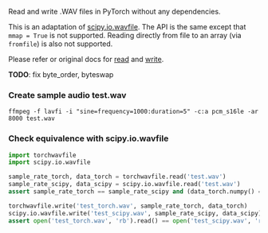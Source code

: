 Read and write .WAV files in PyTorch without any dependencies.

This is an adaptation of [scipy.io.wavfile](https://github.com/scipy/scipy/blob/dc0bb8b/scipy/io/wavfile.py). The API is the same except that `mmap = True` is not supported. Reading directly from file to an array (via `fromfile`) is also not supported.

Please refer or original docs for [read](https://docs.scipy.org/doc/scipy/reference/generated/scipy.io.wavfile.read.html) and [write](https://docs.scipy.org/doc/scipy/reference/generated/scipy.io.wavfile.write.html).

**TODO**: fix byte_order, byteswap


### Create sample audio test.wav
```shell
ffmpeg -f lavfi -i "sine=frequency=1000:duration=5" -c:a pcm_s16le -ar 8000 test.wav
``` 

### Check equivalence with scipy.io.wavfile
```python
import torchwavfile
import scipy.io.wavfile

sample_rate_torch, data_torch = torchwavfile.read('test.wav')
sample_rate_scipy, data_scipy = scipy.io.wavfile.read('test.wav')
assert sample_rate_torch == sample_rate_scipy and (data_torch.numpy() == data_scipy).all()

torchwavfile.write('test_torch.wav', sample_rate_torch, data_torch)
scipy.io.wavfile.write('test_scipy.wav', sample_rate_scipy, data_scipy)
assert open('test_torch.wav', 'rb').read() == open('test_scipy.wav', 'rb').read()
``` 
